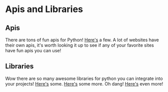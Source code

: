 # Apis and Libraries

## Apis
There are tons of fun apis for Python!
[Here's](http://www.pythonforbeginners.com/api/list-of-python-apis) a few.
A lot of websites have their own apis, it's worth looking it up to see if any of your favorite sites have fun apis you can use!

## Libraries
Wow there are so many awesome libraries for python you can integrate into your projects!
[Here's](https://pythontips.com/2013/07/30/20-python-libraries-you-cant-live-without/) some.
[Here's](https://tryolabs.com/blog/2017/12/19/top-10-python-libraries-of-2017/) some more.
Oh dang! [Here's](http://www.pythonforbeginners.com/api/list-of-python-apis) even more!

